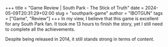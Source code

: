 +++
title = "Game Review | South Park - The Stick of Truth" 
date = 2024-05-09T20:31:29+02:00
slug = "southpark-game"
author = "IBOTGUN"
tags = ["Game", "Review"]
+++
In my view, I believe that this game is excellent for any South Park fan. 
It took me 13 hours to finish the story, yet I still need to complete all the achievements. 

Despite being released in 2014, it still stands strong in terms of content.
